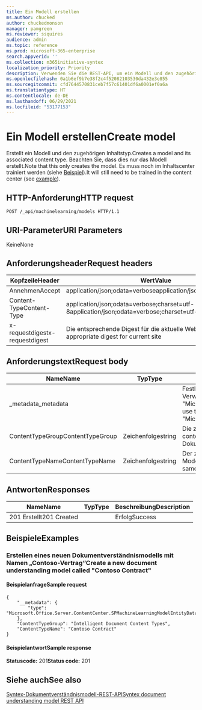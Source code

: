 ```yaml
---
title: Ein Modell erstellen
ms.author: chucked
author: chuckedmonson
manager: pamgreen
ms.reviewer: ssquires
audience: admin
ms.topic: reference
ms.prod: microsoft-365-enterprise
search.appverid: ''
ms.collection: m365initiative-syntex
localization_priority: Priority
description: Verwenden Sie die REST-API, um ein Modell und den zugehörigen Inhaltstyp zu erstellen.
ms.openlocfilehash: 0a1b6ef9b7e38f2c4f52082103530da432e3e855
ms.sourcegitcommit: cfd7644570831ceb7f57c61401df6a0001ef0a6a
ms.translationtype: HT
ms.contentlocale: de-DE
ms.lasthandoff: 06/29/2021
ms.locfileid: "53177153"
---
```

# <a name="create-model"></a><span data-ttu-id="5885a-103">Ein Modell erstellen</span><span class="sxs-lookup"><span data-stu-id="5885a-103">Create model</span></span>

<span data-ttu-id="5885a-104">Erstellt ein Modell und den zugehörigen Inhaltstyp.</span><span class="sxs-lookup"><span data-stu-id="5885a-104">Creates a model and its associated content type.</span></span> <span data-ttu-id="5885a-105">Beachten Sie, dass dies nur das Modell erstellt.</span><span class="sxs-lookup"><span data-stu-id="5885a-105">Note that this only creates the model.</span></span> <span data-ttu-id="5885a-106">Es muss noch im Inhaltscenter trainiert werden (siehe [Beispiel](rest-createmodel-method.md#examples)).</span><span class="sxs-lookup"><span data-stu-id="5885a-106">It will still need to be trained in the content center (see [example](rest-createmodel-method.md#examples)).</span></span>

## <a name="http-request"></a><span data-ttu-id="5885a-107">HTTP-Anforderung</span><span class="sxs-lookup"><span data-stu-id="5885a-107">HTTP request</span></span>

```
POST /_api/machinelearning/models HTTP/1.1
```
## <a name="uri-parameters"></a><span data-ttu-id="5885a-108">URI-Parameter</span><span class="sxs-lookup"><span data-stu-id="5885a-108">URI Parameters</span></span>

<span data-ttu-id="5885a-109">Keine</span><span class="sxs-lookup"><span data-stu-id="5885a-109">None</span></span>

## <a name="request-headers"></a><span data-ttu-id="5885a-110">Anforderungsheader</span><span class="sxs-lookup"><span data-stu-id="5885a-110">Request headers</span></span>

| <span data-ttu-id="5885a-111">Kopfzeile</span><span class="sxs-lookup"><span data-stu-id="5885a-111">Header</span></span> | <span data-ttu-id="5885a-112">Wert</span><span class="sxs-lookup"><span data-stu-id="5885a-112">Value</span></span> |
|--------|-------|
|<span data-ttu-id="5885a-113">Annehmen</span><span class="sxs-lookup"><span data-stu-id="5885a-113">Accept</span></span>|<span data-ttu-id="5885a-114">application/json;odata=verbose</span><span class="sxs-lookup"><span data-stu-id="5885a-114">application/json;odata=verbose</span></span>|
|<span data-ttu-id="5885a-115">Content-Type</span><span class="sxs-lookup"><span data-stu-id="5885a-115">Content-Type</span></span>|<span data-ttu-id="5885a-116">application/json;odata=verbose;charset=utf-8</span><span class="sxs-lookup"><span data-stu-id="5885a-116">application/json;odata=verbose;charset=utf-8</span></span>|
|<span data-ttu-id="5885a-117">x-requestdigest</span><span class="sxs-lookup"><span data-stu-id="5885a-117">x-requestdigest</span></span>|<span data-ttu-id="5885a-118">Die entsprechende Digest für die aktuelle Website</span><span class="sxs-lookup"><span data-stu-id="5885a-118">The appropriate digest for current site</span></span>|

## <a name="request-body"></a><span data-ttu-id="5885a-119">Anforderungstext</span><span class="sxs-lookup"><span data-stu-id="5885a-119">Request body</span></span>

|<span data-ttu-id="5885a-120">Name</span><span class="sxs-lookup"><span data-stu-id="5885a-120">Name</span></span>    |<span data-ttu-id="5885a-121">Typ</span><span class="sxs-lookup"><span data-stu-id="5885a-121">Type</span></span>   |<span data-ttu-id="5885a-122">Beschreibung</span><span class="sxs-lookup"><span data-stu-id="5885a-122">Description</span></span> |
|--------|-------|------------|
|<span data-ttu-id="5885a-123">_metadata</span><span class="sxs-lookup"><span data-stu-id="5885a-123">_metadata</span></span>|  |<span data-ttu-id="5885a-124">Festlegen der Objekt-Metadaten auf dem SPO.</span><span class="sxs-lookup"><span data-stu-id="5885a-124">Set the object meta on the SPO.</span></span> <span data-ttu-id="5885a-125">Verwenden Sie immer den Wert: {"type": "Microsoft.Office.Server.ContentCenter.SPMachineLearningModelEntityData"}.</span><span class="sxs-lookup"><span data-stu-id="5885a-125">Always use the value: {"type": "Microsoft.Office.Server.ContentCenter.SPMachineLearningModelEntityData"}.</span></span> |
|<span data-ttu-id="5885a-126">ContentTypeGroup</span><span class="sxs-lookup"><span data-stu-id="5885a-126">ContentTypeGroup</span></span>|<span data-ttu-id="5885a-127">Zeichenfolge</span><span class="sxs-lookup"><span data-stu-id="5885a-127">string</span></span>|<span data-ttu-id="5885a-128">Die zugehörige Inhaltstypgruppe, die dem Modell zugeordnet ist.</span><span class="sxs-lookup"><span data-stu-id="5885a-128">The associated content type group associated with the model.</span></span> <span data-ttu-id="5885a-129">Standardmäßig auf „Intelligente Dokumentinhaltstypen“ festgelegt.</span><span class="sxs-lookup"><span data-stu-id="5885a-129">Defaulted to "Intelligent Document Content Types".</span></span>|
|<span data-ttu-id="5885a-130">ContentTypeName</span><span class="sxs-lookup"><span data-stu-id="5885a-130">ContentTypeName</span></span>|<span data-ttu-id="5885a-131">Zeichenfolge</span><span class="sxs-lookup"><span data-stu-id="5885a-131">string</span></span>|<span data-ttu-id="5885a-132">Der zugehörige Inhaltstypname.</span><span class="sxs-lookup"><span data-stu-id="5885a-132">The associated content type name.</span></span> <span data-ttu-id="5885a-133">Die erstellte Modelldatei wird den gleichen Namen haben.</span><span class="sxs-lookup"><span data-stu-id="5885a-133">The created model file will have the same name.</span></span>|

## <a name="responses"></a><span data-ttu-id="5885a-134">Antworten</span><span class="sxs-lookup"><span data-stu-id="5885a-134">Responses</span></span>

| <span data-ttu-id="5885a-135">Name</span><span class="sxs-lookup"><span data-stu-id="5885a-135">Name</span></span>   | <span data-ttu-id="5885a-136">Typ</span><span class="sxs-lookup"><span data-stu-id="5885a-136">Type</span></span>  | <span data-ttu-id="5885a-137">Beschreibung</span><span class="sxs-lookup"><span data-stu-id="5885a-137">Description</span></span>|
|--------|-------|------------|
|<span data-ttu-id="5885a-138">201 Erstellt</span><span class="sxs-lookup"><span data-stu-id="5885a-138">201 Created</span></span>| |<span data-ttu-id="5885a-139">Erfolg</span><span class="sxs-lookup"><span data-stu-id="5885a-139">Success</span></span>|

## <a name="examples"></a><span data-ttu-id="5885a-140">Beispiele</span><span class="sxs-lookup"><span data-stu-id="5885a-140">Examples</span></span>

### <a name="create-a-new-document-understanding-model-called-contoso-contract"></a><span data-ttu-id="5885a-141">Erstellen eines neuen Dokumentverständnismodells mit Namen „Contoso-Vertrag“</span><span class="sxs-lookup"><span data-stu-id="5885a-141">Create a new document understanding model called "Contoso Contract"</span></span>

#### <a name="sample-request"></a><span data-ttu-id="5885a-142">Beispielanfrage</span><span class="sxs-lookup"><span data-stu-id="5885a-142">Sample request</span></span>

```
{
    "__metadata": {
        "type": "Microsoft.Office.Server.ContentCenter.SPMachineLearningModelEntityData"
    },
    "ContentTypeGroup": "Intelligent Document Content Types",
    "ContentTypeName": "Contoso Contract"
}
```

#### <a name="sample-response"></a><span data-ttu-id="5885a-143">Beispielantwort</span><span class="sxs-lookup"><span data-stu-id="5885a-143">Sample response</span></span>

<span data-ttu-id="5885a-144">**Statuscode:** 201</span><span class="sxs-lookup"><span data-stu-id="5885a-144">**Status code:** 201</span></span>

## <a name="see-also"></a><span data-ttu-id="5885a-145">Siehe auch</span><span class="sxs-lookup"><span data-stu-id="5885a-145">See also</span></span>

[<span data-ttu-id="5885a-146">Syntex-Dokumentverständnismodell-REST-API</span><span class="sxs-lookup"><span data-stu-id="5885a-146">Syntex document understanding model REST API</span></span>](syntex-model-rest-api.md)
